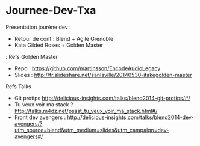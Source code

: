 Journee-Dev-Txa
===============

Présentation jouréne dev : 
- Retour de conf : Blend + Agile Grenoble 
- Kata Gilded Roses + Golden Master

:
Refs Golden Master 
- Repo : https://github.com/martinsson/EncodeAudioLegacy
- Slides : http://fr.slideshare.net/sanlaville/20140530-itakegolden-master

Refs Talks
- Git protips http://delicious-insights.com/talks/blend2014-git-protips/#/
- Tu veux voir ma stack ? http://talks.m4dz.net/pssst_tu_veux_voir_ma_stack.html#/
- Front dev avengers : http://delicious-insights.com/talks/blend2014-dev-avengers/?utm_source=blend&utm_medium=slides&utm_campaign=dev-avengers#/

